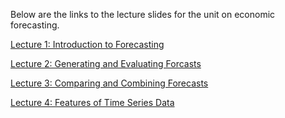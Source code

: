 Below are the links to the lecture slides for the unit on economic forecasting.

[Lecture 1: Introduction to Forecasting](https://davidubilava.com/forecasting_slides/01-Intro.html)

[Lecture 2: Generating and Evaluating Forcasts](https://davidubilava.com/forecasting_slides/02-Pseudo.html)

[Lecture 3: Comparing and Combining Forecasts](https://davidubilava.com/forecasting_slides/03-Compare.html)

[Lecture 4: Features of Time Series Data](https://davidubilava.com/forecasting_slides/04-TimeSeries.html)